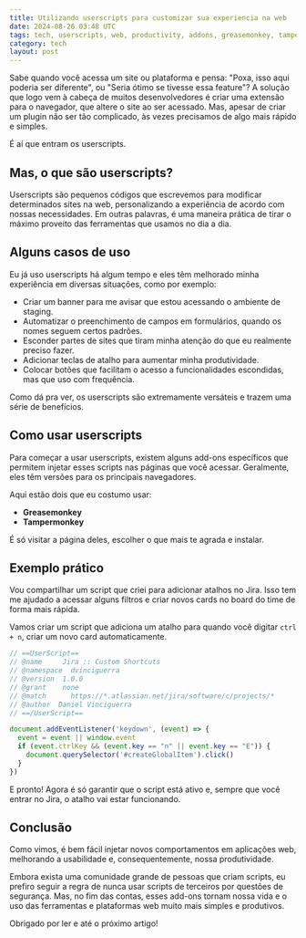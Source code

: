 ```yaml
---
title: Utilizando userscripts para customizar sua experiencia na web
date: 2024-08-26 03:48 UTC
tags: tech, userscripts, web, productivity, addons, greasemonkey, tampermonkey
category: tech
layout: post
---
```


Sabe quando você acessa um site ou plataforma e pensa: "Poxa, isso aqui poderia ser diferente", ou "Seria ótimo se tivesse essa feature"? A solução que logo vem à cabeça de muitos desenvolvedores é criar uma extensão para o navegador, que altere o site ao ser acessado. Mas, apesar de criar um plugin não ser tão complicado, às vezes precisamos de algo mais rápido e simples.

É aí que entram os userscripts.

## Mas, o que são userscripts?

Userscripts são pequenos códigos que escrevemos para modificar determinados sites na web, personalizando a experiência de acordo com nossas necessidades. Em outras palavras, é uma maneira prática de tirar o máximo proveito das ferramentas que usamos no dia a dia.

## Alguns casos de uso

Eu já uso userscripts há algum tempo e eles têm melhorado minha experiência em diversas situações, como por exemplo:

* Criar um banner para me avisar que estou acessando o ambiente de staging.
* Automatizar o preenchimento de campos em formulários, quando os nomes seguem certos padrões.
* Esconder partes de sites que tiram minha atenção do que eu realmente preciso fazer.
* Adicionar teclas de atalho para aumentar minha produtividade.
* Colocar botões que facilitam o acesso a funcionalidades escondidas, mas que uso com frequência.

Como dá pra ver, os userscripts são extremamente versáteis e trazem uma série de benefícios.

## Como usar userscripts

Para começar a usar userscripts, existem alguns add-ons específicos que permitem injetar esses scripts nas páginas que você acessar. Geralmente, eles têm versões para os principais navegadores.

Aqui estão dois que eu costumo usar:

* **Greasemonkey**
* **Tampermonkey**

É só visitar a página deles, escolher o que mais te agrada e instalar.

## Exemplo prático

Vou compartilhar um script que criei para adicionar atalhos no Jira. Isso tem me ajudado a acessar alguns filtros e criar novos cards no board do time de forma mais rápida.

Vamos criar um script que adiciona um atalho para quando você digitar `ctrl + n`, criar um novo card automaticamente.

```javascript
// ==UserScript==
// @name     Jira :: Custom Shortcuts
// @namespace  dvinciguerra
// @version  1.0.0
// @grant    none
// @match      https://*.atlassian.net/jira/software/c/projects/*
// @author  Daniel Vinciguerra
// ==/UserScript==

document.addEventListener('keydown', (event) => {
  event = event || window.event
  if (event.ctrlKey && (event.key == "n" || event.key == "E")) {
    document.querySelector('#createGlobalItem').click()
  }
})
```

E pronto! Agora é só garantir que o script está ativo e, sempre que você entrar no Jira, o atalho vai estar funcionando.

## Conclusão

Como vimos, é bem fácil injetar novos comportamentos em aplicações web, melhorando a usabilidade e, consequentemente, nossa produtividade.

Embora exista uma comunidade grande de pessoas que criam scripts, eu prefiro seguir a regra de nunca usar scripts de terceiros por questões de segurança. Mas, no fim das contas, esses add-ons tornam nossa vida e o uso das ferramentas e plataformas web muito mais simples e produtivos.

Obrigado por ler e até o próximo artigo!

